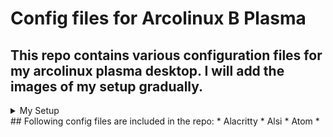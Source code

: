 # Config files for Arcolinux B Plasma
## This repo contains various configuration files for my arcolinux plasma desktop. I will add the images of my setup gradually. 
<details>
  <summary>My Setup </summary>
</details>
## Following config files are included in the repo:
* Alacritty
* Alsi
* Atom
* 
